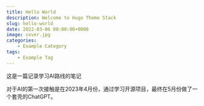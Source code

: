 ```yaml
---
title: Hello World
description: Welcome to Hugo Theme Stack
slug: hello-world
date: 2022-03-06 00:00:00+0000
image: cover.jpg
categories:
    - Example Category
tags:
    - Example Tag
---
```


这是一篇记录学习AI路线的笔记

对于AI的第一次接触是在2023年4月份，通过学习开源项目，最终在5月份做了一个套壳的ChatGPT。
